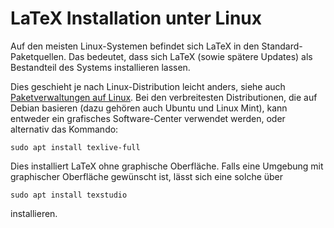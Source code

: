 # LaTeX Installation unter Linux

Auf den meisten Linux-Systemen befindet sich LaTeX in den Standard-Paketquellen. Das bedeutet, dass sich LaTeX (sowie spätere Updates) als Bestandteil des Systems installieren lassen. 

Dies geschieht je nach Linux-Distribution leicht anders, siehe auch [Paketverwaltungen auf Linux](./ZZ_Paketverwaltungen_Linux.md). Bei den verbreitesten Distributionen, die auf Debian basieren (dazu gehören auch Ubuntu und Linux Mint), kann entweder ein grafisches Software-Center verwendet werden, oder alternativ das Kommando:
```shell
sudo apt install texlive-full
```
Dies installiert LaTeX ohne graphische Oberfläche.
Falls eine Umgebung mit graphischer Oberfläche gewünscht ist, lässt sich eine solche über
```shell
sudo apt install texstudio
```
installieren.
